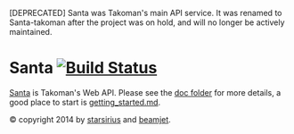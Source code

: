 [DEPRECATED] Santa was Takoman's main API service. It was renamed to Santa-takoman after the project was on hold, and will no longer be actively maintained.

# Santa [![Build Status](https://api.shippable.com/projects/540e739e3479c5ea8f9e545e/badge?branchName=master)](https://app.shippable.com/projects/540e739e3479c5ea8f9e545e/builds/latest)

[Santa](http://en.wikipedia.org/wiki/Santa_Claus) is Takoman's Web API. Please see the [doc folder](doc/) for more details, a good place to start is [getting_started.md](doc/getting_started.md).

&copy; copyright 2014 by [starsirius](https://github.com/starsirius) and [beamjet](https://github.com/beamjet).
